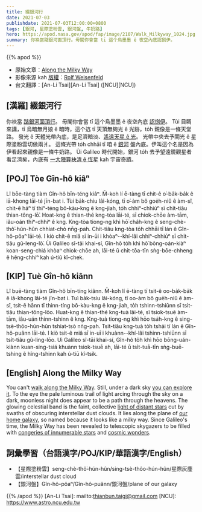 ```yaml
---
title: 綴銀河行
date: 2021-07-03
publishdate: 2021-07-03T12:00:00+0800
tags: [銀河, 星際塗粉雲, 銀河盤, 牛奶路]
hero: https://apod.nasa.gov/apod/fap/image/2107/Walk_Milkyway_1024.jpg
summary: 你袂當踮銀河面頂行。毋閣你會當 tī 這个烏墨墨 ê 夜空內底認捌伊。
---
```


{{% apod %}}

- 原始文章：[Along the Milky Way](https://apod.nasa.gov/apod/ap210703.html)
- 影像來源 kah [版權][copyright]：[Rolf Weisenfeld](https://weisenfeld.net/)
- 台文翻譯：[An-Li Tsai][An-Li Tsai] ([NCU][NCU])

## [漢羅] 綴銀河行
你袂當 [踮銀河面頂行][walk along the Milky Way]。
毋閣你會當 tī 這个烏墨墨 ê 夜空內底 [認捌伊][you can explore it]。
Tùi 目睭來講，tī 烏暗無月娘 ê 暗時，這个迒 tī 天頂無夠光 ê 光跡，to̍h 親像是一條天堂路。
發光 ê 天體光帶內底，是足濟暗淡、[遙遠天星 ê 光][light of distant stars]。
光帶中央去予閘光 ê 星際塗粉雲切做兩爿。
這條光帶 to̍h chhāi tī 咱 ê [銀河][our home galaxy] 盤內底。伊叫這个名是因為伊看起來親像是一條牛奶路。
Ùi Galileo 時代開始，銀河 to̍h 去予望遠鏡觀星者看足濟矣，內底有 [一大陣算袂清 ê 恆星][congeries of innumerable stars] kah 宇宙奇蹟。

## [POJ] Tòe Gîn-hô kiâⁿ
Lî bōe-tàng tiàm Gîn-hô bīn-téng kiâⁿ.
M̄-koh lí ē-tàng tī chit-ê o͘-ba̍k-ba̍k ê iā-khong lāi-té jīn-bat i.
Tùi ba̍k-chiu lâi-kóng, tī o͘-àm bô goe̍h-niû ê àm-sî, chit-ê hāⁿ tī thiⁿ-téng bô-kàu-kng ê kng-jiah, to̍h chhiⁿ-chhiūⁿ sī chi̍t-tiâu thian-tông-lō͘.
Hoat-kng ê thian-thé kng-tòa lāi-té, sī chiok-chōe àm-tām, iâu-oán thiⁿ-chhiⁿ ê kng.
Kng-tòa tiong-ng khì hō͘ cha̍h-kng ê seng-chè-thô͘-hún-hûn chhiat-chò nn̄g-pah.
Chit-tiâu kng-tòa to̍h chhāi tī lán ê Gîn-hô-pôaⁿ lāi-té.
I kiò chit-ê miâ sī in-ūi i khòaⁿ--khí-lâi chhiⁿ-chhiūⁿ sī chi̍t-tiâu gû-leng-lō͘.
Ùi Galileo sî-tāi khai-sí, Gîn-hô to̍h khì hō͘ bōng-oán-kiàⁿ koan-seng-chiá khòaⁿ chiok-chōe ah, lāi-té ū chi̍t-tōa-tīn sǹg-bōe-chheng ê hêng-chhiⁿ kah ú-tiū kî-chek.

## [KIP]  Tuè Gîn-hô kiânn
Lî buē-tàng tiàm Gîn-hô bīn-tíng kiânn.
M̄-koh lí ē-tàng tī tsit-ê oo-ba̍k-ba̍k ê iā-khong lāi-té jīn-bat i.
Tuì ba̍k-tsiu lâi-kóng, tī oo-àm bô gue̍h-niû ê àm-sî, tsit-ê hānn tī thinn-tíng bô-kàu-kng ê kng-jiah, to̍h tshinn-tshiūnn sī tsi̍t-tiâu thian-tông-lōo.
Huat-kng ê thian-thé kng-tuà lāi-té, sī tsiok-tsuē àm-tām, iâu-uán thinn-tshinn ê kng.
Kng-tuà tiong-ng khì hōo tsa̍h-kng ê sing-tsè-thôo-hún-hûn tshiat-tsò nn̄g-pah.
Tsit-tiâu kng-tuà to̍h tshāi tī lán ê Gîn-hô-puânn lāi-té.
I kiò tsit-ê miâ sī in-uī i khuànn--khí-lâi tshinn-tshiūnn sī tsi̍t-tiâu gû-ling-lōo.
Uì Galileo sî-tāi khai-sí, Gîn-hô to̍h khì hōo bōng-uán-kiànn kuan-sing-tsiá khuànn tsiok-tsuē ah, lāi-té ū tsi̍t-tuā-tīn sǹg-buē-tshing ê hîng-tshinn kah ú-tiū kî-tsik.



## [English] Along the Milky Way
You can't [walk along the Milky Way][walk along the Milky Way].
Still, under a dark sky [you can explore it][you can explore it].
To the eye the pale luminous trail of light arcing through the sky on a dark, moonless night does appear to be a path through the heavens.
The glowing celestial band is the faint, collective [light of distant stars][light of distant stars] cut by swaths of obscuring interstellar dust clouds.
It lies along the plane of [our home galaxy][our home galaxy], so named because it looks like a milky way.
Since Galileo's time, the Milky Way has been revealed to telescopic skygazers to be filled with [congeries of innumerable stars][congeries of innumerable stars] and [cosmic wonders][cosmic wonders].





## 詞彙學習（台語漢字/POJ/KIP/華語漢字/English）


- 【星際塗粉雲】seng-chè-thô͘-hún-hûn/sing-tsè-thôo-hún-hûn/星際灰塵雲/interstellar dust cloud
- 【銀河盤】Gîn-hô-pôaⁿ/Gîn-hô-puânn/銀河盤/plane of our galaxy





{{% /apod %}}
[An-Li Tsai]: mailto:thianbun.taigi@gmail.com
[NCU]: https://www.astro.ncu.edu.tw

[copyright]: https://apod.nasa.gov/apod/fap/lib/about_apod.html#srapply

[walk along the Milky Way]:https://apod.nasa.gov/apod/ap130601.html
[you can explore it]:https://www.astrobin.com/xcb5dn/B/
[light of distant stars]:https://asd.gsfc.nasa.gov/blueshift/index.php/2015/07/22/how-many-stars-in-the-milky-way/
[our home galaxy]:https://imagine.gsfc.nasa.gov/science/objects/milkyway1.html
[congeries of innumerable stars]:https://en.wikipedia.org/wiki/Sidereus_Nuncius#Stars
[cosmic wonders]:https://illuminateduniverse.org/
